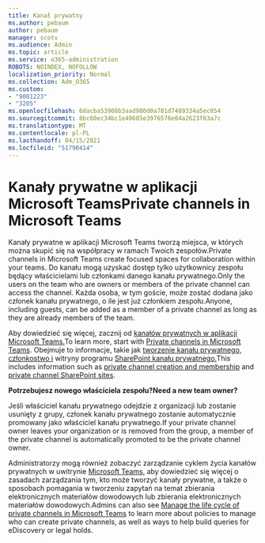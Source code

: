 ```yaml
---
title: Kanał prywatny
ms.author: pebaum
author: pebaum
manager: scotv
ms.audience: Admin
ms.topic: article
ms.service: o365-administration
ROBOTS: NOINDEX, NOFOLLOW
localization_priority: Normal
ms.collection: Adm_O365
ms.custom:
- "9001223"
- "3205"
ms.openlocfilehash: 6dacba53908b3aad980d0a781d7489334a5ec054
ms.sourcegitcommit: 8bc60ec34bc1e40685e3976576e04a2623f63a7c
ms.translationtype: MT
ms.contentlocale: pl-PL
ms.lasthandoff: 04/15/2021
ms.locfileid: "51790414"
---
```

# <a name="private-channels-in-microsoft-teams"></a><span data-ttu-id="1c768-102">Kanały prywatne w aplikacji Microsoft Teams</span><span class="sxs-lookup"><span data-stu-id="1c768-102">Private channels in Microsoft Teams</span></span>

<span data-ttu-id="1c768-103">Kanały prywatne w aplikacji Microsoft Teams tworzą miejsca, w których można skupić się na współpracy w ramach Twoich zespołów.</span><span class="sxs-lookup"><span data-stu-id="1c768-103">Private channels in Microsoft Teams create focused spaces for collaboration within your teams.</span></span> <span data-ttu-id="1c768-104">Do kanału mogą uzyskać dostęp tylko użytkownicy zespołu będący właścicielami lub członkami danego kanału prywatnego.</span><span class="sxs-lookup"><span data-stu-id="1c768-104">Only the users on the team who are owners or members of the private channel can access the channel.</span></span> <span data-ttu-id="1c768-105">Każda osoba, w tym goście, może zostać dodana jako członek kanału prywatnego, o ile jest już członkiem zespołu.</span><span class="sxs-lookup"><span data-stu-id="1c768-105">Anyone, including guests, can be added as a member of a private channel as long as they are already members of the team.</span></span>

<span data-ttu-id="1c768-106">Aby dowiedzieć się więcej, zacznij od [kanałów prywatnych w aplikacji Microsoft Teams.](https://docs.microsoft.com/MicrosoftTeams/private-channels)</span><span class="sxs-lookup"><span data-stu-id="1c768-106">To learn more, start with [Private channels in Microsoft Teams](https://docs.microsoft.com/MicrosoftTeams/private-channels).</span></span> <span data-ttu-id="1c768-107">Obejmuje to informacje, takie jak [tworzenie kanału prywatnego, członkostwo i](https://docs.microsoft.com/MicrosoftTeams/private-channels#private-channel-creation-and-membership) witryny programu [SharePoint kanału prywatnego.](https://docs.microsoft.com/MicrosoftTeams/private-channels#private-channel-sharepoint-sites)</span><span class="sxs-lookup"><span data-stu-id="1c768-107">This includes information such as [private channel creation and membership](https://docs.microsoft.com/MicrosoftTeams/private-channels#private-channel-creation-and-membership) and [private channel SharePoint sites](https://docs.microsoft.com/MicrosoftTeams/private-channels#private-channel-sharepoint-sites).</span></span>

<span data-ttu-id="1c768-108">**Potrzebujesz nowego właściciela zespołu?**</span><span class="sxs-lookup"><span data-stu-id="1c768-108">**Need a new team owner?**</span></span>

<span data-ttu-id="1c768-109">Jeśli właściciel kanału prywatnego odejdzie z organizacji lub zostanie usunięty z grupy, członek kanału prywatnego zostanie automatycznie promowany jako właściciel kanału prywatnego.</span><span class="sxs-lookup"><span data-stu-id="1c768-109">If your private channel owner leaves your organization or is removed from the group, a member of the private channel is automatically promoted to be the private channel owner.</span></span>

<span data-ttu-id="1c768-110">Administratorzy mogą również zobaczyć zarządzanie cyklem życia kanałów prywatnych w uwitrynie [Microsoft Teams,](https://docs.microsoft.com/MicrosoftTeams/private-channels-life-cycle-management) aby dowiedzieć się więcej o zasadach zarządzania tym, kto może tworzyć kanały prywatne, a także o sposobach pomagania w tworzeniu zapytań na temat zbierania elektronicznych materiałów dowodowych lub zbierania elektronicznych materiałów dowodowych.</span><span class="sxs-lookup"><span data-stu-id="1c768-110">Admins can also see [Manage the life cycle of private channels in Microsoft Teams](https://docs.microsoft.com/MicrosoftTeams/private-channels-life-cycle-management) to learn more about policies to manage who can create private channels, as well as ways to help build queries for eDiscovery or legal holds.</span></span>
